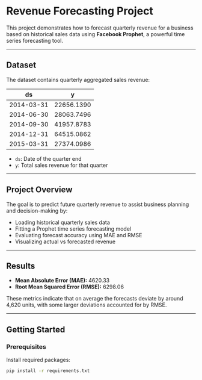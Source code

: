 # Revenue Forecasting Project

This project demonstrates how to forecast quarterly revenue for a business based on historical sales data using **Facebook Prophet**, a powerful time series forecasting tool.

---

## Dataset

The dataset contains quarterly aggregated sales revenue:

| ds         | y          |
|------------|------------|
| 2014-03-31 | 22656.1390 |
| 2014-06-30 | 28063.7496 |
| 2014-09-30 | 41957.8783 |
| 2014-12-31 | 64515.0862 |
| 2015-03-31 | 27374.0986 |

- `ds`: Date of the quarter end
- `y`: Total sales revenue for that quarter

---

## Project Overview

The goal is to predict future quarterly revenue to assist business planning and decision-making by:

- Loading historical quarterly sales data
- Fitting a Prophet time series forecasting model
- Evaluating forecast accuracy using MAE and RMSE
- Visualizing actual vs forecasted revenue

---

## Results

- **Mean Absolute Error (MAE):** 4620.33  
- **Root Mean Squared Error (RMSE):** 6298.06

These metrics indicate that on average the forecasts deviate by around 4,620 units, with some larger deviations accounted for by RMSE.

---

## Getting Started

### Prerequisites

Install required packages:

```bash
pip install -r requirements.txt

